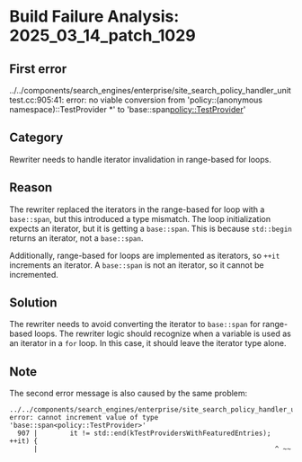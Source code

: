 # Build Failure Analysis: 2025_03_14_patch_1029

## First error

../../components/search_engines/enterprise/site_search_policy_handler_unittest.cc:905:41: error: no viable conversion from 'policy::(anonymous namespace)::TestProvider *' to 'base::span<policy::TestProvider>'

## Category
Rewriter needs to handle iterator invalidation in range-based for loops.

## Reason
The rewriter replaced the iterators in the range-based for loop with a `base::span`, but this introduced a type mismatch. The loop initialization expects an iterator, but it is getting a `base::span`. This is because `std::begin` returns an iterator, not a `base::span`.

Additionally, range-based for loops are implemented as iterators, so `++it` increments an iterator. A `base::span` is not an iterator, so it cannot be incremented.

## Solution
The rewriter needs to avoid converting the iterator to `base::span` for range-based loops. The rewriter logic should recognize when a variable is used as an iterator in a `for` loop. In this case, it should leave the iterator type alone.

## Note
The second error message is also caused by the same problem:
```
../../components/search_engines/enterprise/site_search_policy_handler_unittest.cc:907:59: error: cannot increment value of type 'base::span<policy::TestProvider>'
  907 |        it != std::end(kTestProvidersWithFeaturedEntries); ++it) {
      |                                                           ^ ~~
```